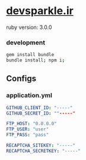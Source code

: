 # [devsparkle.ir](https://devsparkle.ir)
ruby version: 3.0.0

### development
```bash
gem install bundle
bundle install; npm i;
```

## Configs
### application.yml
```yml
GITHUB_CLIENT_ID: "-----"
GITHUB_SECRET_ID: ""-----"

FTP_HOST: "0.0.0.0"
FTP_USER: "user"
FTP_PASS: "pass"

RECAPTCHA_SITEKEY: "-----"
RECAPTCHA_SECRETKEY: "-----"
```
